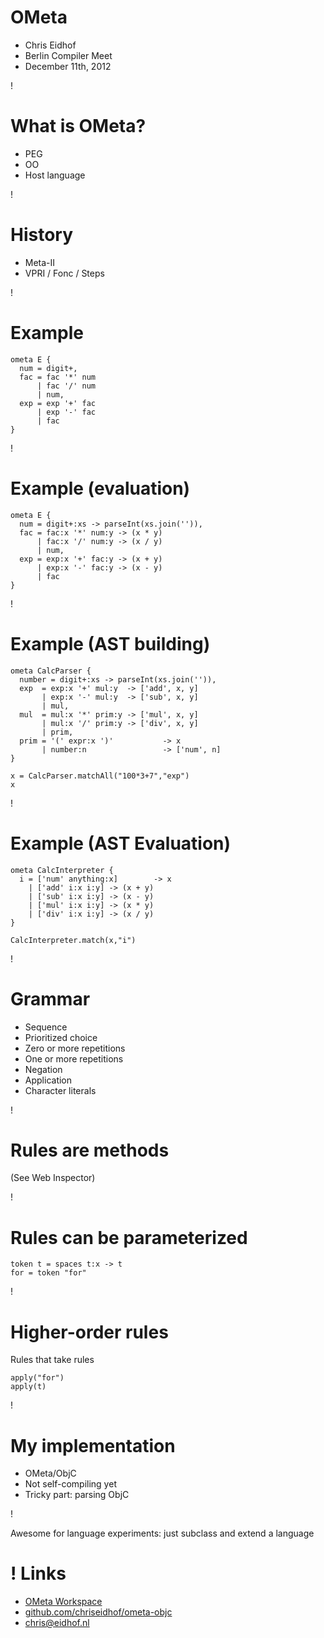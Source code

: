 OMeta
=

  * Chris Eidhof
  * Berlin Compiler Meet
  * December 11th, 2012

!

What is OMeta?
=

* PEG
* OO
* Host language

!

History
=

* Meta-II
* VPRI / Fonc / Steps

!

Example
=

    ometa E {
      num = digit+,
      fac = fac '*' num
          | fac '/' num
          | num,
      exp = exp '+' fac
          | exp '-' fac
          | fac
    } 

!

Example (evaluation)
=

    ometa E {
      num = digit+:xs -> parseInt(xs.join('')),
      fac = fac:x '*' num:y -> (x * y)
          | fac:x '/' num:y -> (x / y)
          | num,
      exp = exp:x '+' fac:y -> (x + y)
          | exp:x '-' fac:y -> (x - y)
          | fac
    } 

!

Example (AST building)
=

    ometa CalcParser {
      number = digit+:xs -> parseInt(xs.join('')),
      exp  = exp:x '+' mul:y  -> ['add', x, y]
           | exp:x '-' mul:y  -> ['sub', x, y]
           | mul,
      mul  = mul:x '*' prim:y -> ['mul', x, y]
           | mul:x '/' prim:y -> ['div', x, y]
           | prim,
      prim = '(' expr:x ')'           -> x
           | number:n                 -> ['num', n]
    }

    x = CalcParser.matchAll("100*3+7","exp")
    x

!

Example (AST Evaluation)
=

    ometa CalcInterpreter {
      i = ['num' anything:x]        -> x
        | ['add' i:x i:y] -> (x + y)
        | ['sub' i:x i:y] -> (x - y)
        | ['mul' i:x i:y] -> (x * y)
        | ['div' i:x i:y] -> (x / y)
    }

    CalcInterpreter.match(x,"i")

!

Grammar
=

  * Sequence
  * Prioritized choice
  * Zero or more repetitions
  * One or more repetitions
  * Negation
  * Application
  * Character literals

!

Rules are methods
=

  (See Web Inspector)

!

Rules can be parameterized
=

    token t = spaces t:x -> t
    for = token "for"

!

Higher-order rules
=
  Rules that take rules
  
    apply("for")
    apply(t)

!

My implementation
=

  * OMeta/ObjC
  * Not self-compiling yet
  * Tricky part: parsing ObjC
 
!

  Awesome for language experiments: just subclass and extend a language

!
Links
=

  * [OMeta Workspace](http://www.tinlizzie.org/ometa-js/#OMeta_Tutorial)
  * [github.com/chriseidhof/ometa-objc](https://github.com/chriseidhof/ometa-objc)
  * chris@eidhof.nl
  
